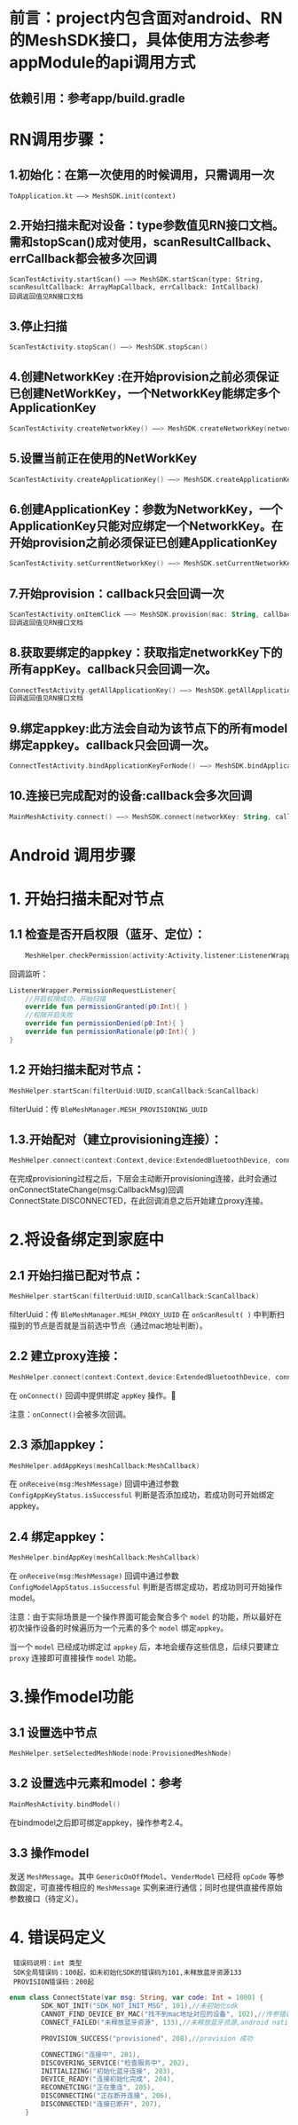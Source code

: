 
# 前言：project内包含面对android、RN的MeshSDK接口，具体使用方法参考appModule的api调用方式
## 依赖引用：参考app/build.gradle

# RN调用步骤：
## 1.初始化：在第一次使用的时候调用，只需调用一次
```
ToApplication.kt ——> MeshSDK.init(context)
```
## 2.开始扫描未配对设备：type参数值见RN接口文档。需和stopScan()成对使用，scanResultCallback、errCallback都会被多次回调
```
ScanTestActivity.startScan() ——> MeshSDK.startScan(type: String, scanResultCallback: ArrayMapCallback, errCallback: IntCallback)
回调返回值见RN接口文档
```
## 3.停止扫描
```kotlin
ScanTestActivity.stopScan() ——> MeshSDK.stopScan()
```
## 4.创建NetworkKey :在开始provision之前必须保证已创建NetWorkKey，一个NetworkKey能绑定多个ApplicationKey
```kotlin
ScanTestActivity.createNetworkKey() ——> MeshSDK.createNetworkKey(networkKey: String)
```
## 5.设置当前正在使用的NetWorkKey
```kotlin
ScanTestActivity.createApplicationKey() ——> MeshSDK.createApplicationKey(netKey)
```
## 6.创建ApplicationKey：参数为NetworkKey，一个ApplicationKey只能对应绑定一个NetworkKey。在开始provision之前必须保证已创建ApplicationKey
```kotlin
ScanTestActivity.setCurrentNetworkKey() ——> MeshSDK.setCurrentNetworkKey(netKey)
```
## 7.开始provision：callback只会回调一次
```kotlin
ScanTestActivity.onItemClick ——> MeshSDK.provision(mac: String, callback: MapCallback)
回调返回值见RN接口文档
```
## 8.获取要绑定的appkey：获取指定networkKey下的所有appKey。callback只会回调一次。
```kotlin
ConnectTestActivity.getAllApplicationKey() ——> MeshSDK.getAllApplicationKey(networkKey: String, callback: ArrayStringCallback)
回调返回值见RN接口文档
```
## 9.绑定appkey:此方法会自动为该节点下的所有model绑定appkey。callback只会回调一次。
```kotlin
ConnectTestActivity.bindApplicationKeyForNode() ——> MeshSDK.bindApplicationKeyForNode(uuid: String, appKey: String, callback: MapCallback)
``` 
## 10.连接已完成配对的设备:callback会多次回调
```kotlin
MainMeshActivity.connect() ——> MeshSDK.connect(networkKey: String, callback: MapCallback)
```


# Android 调用步骤
# 1. 开始扫描未配对节点

## 1.1 检查是否开启权限（蓝牙、定位）：

```kotlin
	MeshHelper.checkPermission(activity:Activity,listener:ListenerWrapper.PermissionRequestListener)
```

回调监听：
```kotlin	
ListenerWrapper.PermissionRequestListener{
	//开启权限成功，开始扫描
	override fun permissionGranted(p0:Int){ }
	//权限开启失败
	override fun permissionDenied(p0:Int){ }
	override fun permissionRationale(p0:Int){ }
}
```

## 1.2 开始扫描未配对节点：

```kotlin
MeshHelper.startScan(filterUuid:UUID,scanCallback:ScanCallback)
```

filterUuid：传 `BleMeshManager.MESH_PROVISIONING_UUID`

## 1.3.开始配对（建立provisioning连接）：

```kotlin
MeshHelper.connect(context:Context,device:ExtendedBluetoothDevice, connectToNetwork:Boolean,callback:ConnectCallback?)
```

在完成provisioning过程之后，下层会主动断开provisioning连接，此时会通过onConnectStateChange(msg:CallbackMsg)回调ConnectState.DISCONNECTED，在此回调消息之后开始建立proxy连接。

# 2.将设备绑定到家庭中

## 2.1 开始扫描已配对节点：

```kotlin
MeshHelper.startScan(filterUuid:UUID,scanCallback:ScanCallback)
```
	
filterUuid：传 `BleMeshManager.MESH_PROXY_UUID`
在 `onScanResult( )` 中判断扫描到的节点是否就是当前选中节点（通过mac地址判断）。

## 2.2 建立proxy连接：

```kotlin
MeshHelper.connect(context:Context,device:ExtendedBluetoothDevice, connectToNetwork:Boolean,callback:ConnectCallback?)
```

在 `onConnect()` 回调中提供绑定 `appKey` 操作。

注意：`onConnect()`会被多次回调。

## 2.3 添加appkey：

```kotlin
MeshHelper.addAppKeys(meshCallback:MeshCallback)
```

在 `onReceive(msg:MeshMessage)` 回调中通过参数 `ConfigAppKeyStatus.isSuccessful` 判断是否添加成功，若成功则可开始绑定appkey。

## 2.4 绑定appkey：

```kotlin
MeshHelper.bindAppKey(meshCallback:MeshCallback)
```

在 `onReceive(msg:MeshMessage)` 回调中通过参数 `ConfigModelAppStatus.isSuccessful` 判断是否绑定成功，若成功则可开始操作model。

注意：由于实际场景是一个操作界面可能会聚合多个 `model` 的功能，所以最好在初次操作设备的时候遍历为一个元素的多个 `model` 绑定`appkey`。

当一个 `model` 已经成功绑定过 `appkey` 后，本地会缓存这些信息，后续只要建立 `proxy` 连接即可直接操作 `model` 功能。

# 3.操作model功能
	
## 3.1 设置选中节点

```kotlin
MeshHelper.setSelectedMeshNode(node:ProvisionedMeshNode)
```

## 3.2 设置选中元素和model：参考

```kotlin
MainMeshActivity.bindModel()
```

在bindmodel之后即可绑定appkey，操作参考2.4。

## 3.3 操作model

发送 `MeshMessage`。其中 `GenericOnOffModel`、`VenderModel` 已经将 `opCode` 等参数固定，可直接传相应的 `MeshMessage` 实例来进行通信；同时也提供直接传原始参数接口（待定义）。

# 4. 错误码定义
```
 错误码说明：int 类型
 SDK全局错误码：100起，如未初始化SDK的错误码为101,未释放蓝牙资源133
 PROVISION错误码：200起
```

```kotlin
enum class ConnectState(var msg: String, var code: Int = 1000) {
        SDK_NOT_INIT("SDK_NOT_INIT_MSG", 101),//未初始化sdk
        CANNOT_FIND_DEVICE_BY_MAC("找不到mac地址对应的设备", 102),//传参错误，找不到mac地址对应的设备
        CONNECT_FAILED("未释放蓝牙资源", 133),//未释放蓝牙资源,android native层定义的错误码

        PROVISION_SUCCESS("provisioned", 208),//provision 成功

        CONNECTING("连接中", 201),
        DISCOVERING_SERVICE("检查服务中", 202),
        INITIALIZING("初始化蓝牙连接", 203),
        DEVICE_READY("连接初始化完成", 204),
        RECONNETCING("正在重连", 205),
        DISCONNECTING("正在断开连接", 206),
        DISCONNECTED("连接已断开", 207),
    }
```

